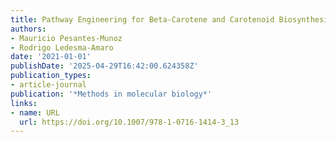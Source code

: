 ```yaml
---
title: Pathway Engineering for Beta-Carotene and Carotenoid Biosynthesis in Y. lipolytica
authors:
- Mauricio Pesantes-Munoz
- Rodrigo Ledesma‐Amaro
date: '2021-01-01'
publishDate: '2025-04-29T16:42:00.624358Z'
publication_types:
- article-journal
publication: '*Methods in molecular biology*'
links:
- name: URL
  url: https://doi.org/10.1007/978-1-0716-1414-3_13
---
```

